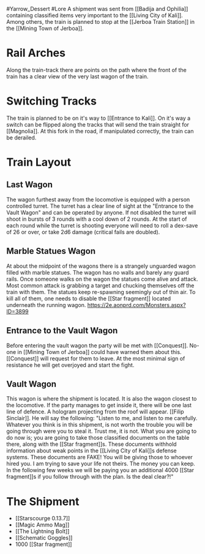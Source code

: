 #Yarrow_Dessert #Lore 
A shipment was sent from [[Badija and Ophilia]] containing classified items very important to the [[Living City of Kali]]. Among others, the train is planned to stop at the [[Jerboa Train Station]] in the [[Mining Town of Jerboa]]. 
# Rail Arches
Along the train-track there are points on the path where the front of the train has a clear view of the very last wagon of the train.
# Switching Tracks
The train is planned to be on it's way to [[Entrance to Kali]]. On it's way a switch can be flipped along the tracks that will send the train straight for [[Magnolia]]. At this fork in the road, if manipulated correctly, the train can be derailed.
# Train Layout
## Last Wagon
The wagon furthest away from the locomotive is equipped with a person controlled turret. The turret has a clear line of sight at the "Entrance to the Vault Wagon" and can be operated by anyone. If not disabled the turret will shoot in bursts of 3 rounds with a cool down of 2 rounds. At the start of each round while the turret is shooting everyone will need to roll a dex-save of 26 or over, or take 2d6 damage (critical fails are doubled). 
## Marble Statues Wagon
At about the midpoint of the wagons there is a strangely unguarded wagon filled with marble statues. The wagon has no walls and barely any guard rails. Once someone walks on the wagon the statues come alive and attack. Most common attack is grabbing a target and chucking themselves off the train with them. The statues keep re-spawning seemingly out of thin air. To kill all of them, one needs to disable the [[Star fragment]] located underneath the running wagon.
https://2e.aonprd.com/Monsters.aspx?ID=3899
## Entrance to the Vault Wagon
Before entering the vault wagon the party will be met with [[Conquest]]. No-one in [[Mining Town of Jerboa]] could have warned them about this. [[Conquest]] will request for them to leave. At the most minimal sign of resistance he will get overjoyed and start the fight. 
## Vault Wagon
This wagon is where the shipment is located. It is also the wagon closest to the locomotive. If the party manages to get inside it, there will be one last line of defence. A hologram projecting from the roof will appear. [[Filip Sinclair]]. He will say the following:
"Listen to me, and listen to me carefully. Whatever you think is in this shipment, is not worth the trouble you will be going through were you to steal it. Trust me, it is not. What you are going to do now is; you are going to take those classified documents on the table there, along with the [[Star fragment]]s. These documents withhold information about weak points in the [[Living City of Kali]]s defense systems. These documents are FAKE! You will be giving those to whoever hired you. I am trying to save your life not theirs. The money you can keep. In the following few weeks we will be paying you an additional 4000 [[Star fragment]]s if you follow through with the plan. Is the deal clear?!"
# The Shipment
- [[Starscourge 0.13.7]]
- [[Magic Ammo Mag]]
- [[The Lightning Bolt]]
- [[Schematic Goggles]]
- 1000 [[Star fragment]]